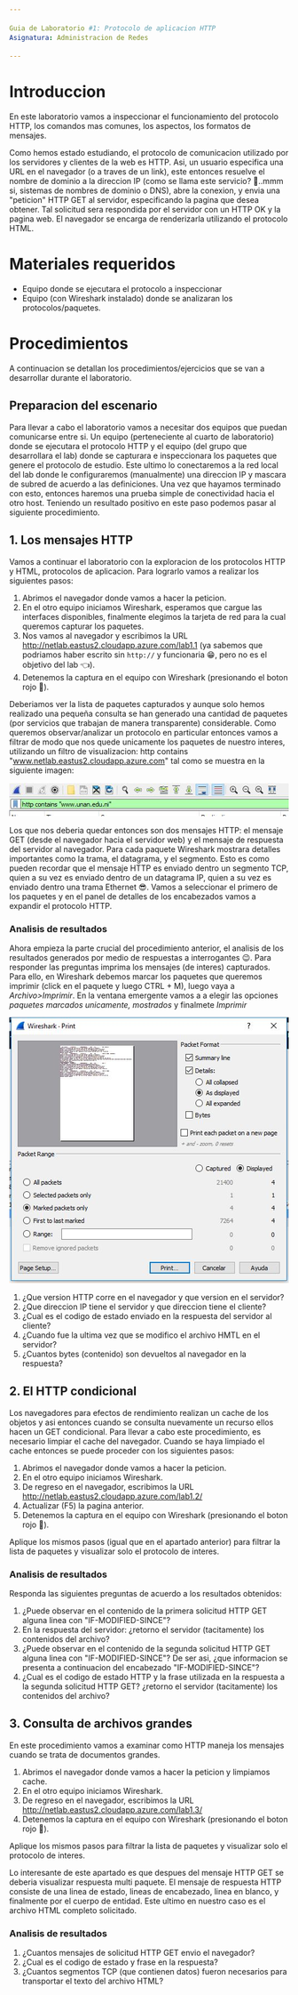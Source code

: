 ```yaml
---

Guia de Laboratorio #1: Protocolo de aplicacion HTTP
Asignatura: Administracion de Redes

---
```


# Introduccion
En este laboratorio vamos a inspeccionar el funcionamiento del protocolo HTTP, los comandos mas comunes, los aspectos, los formatos de mensajes. 

Como hemos estado estudiando, el protocolo de comunicacion utilizado por los servidores y clientes de la web es HTTP. Asi, un usuario especifica una URL en el navegador (o a traves de un link), este entonces resuelve el nombre de dominio a la direccion IP (como se llama este servicio? 🤔..mmm si, sistemas de nombres de dominio o DNS), abre la conexion, y envia una "peticion" HTTP GET al servidor, especificando la pagina que desea obtener. Tal solicitud sera respondida por el servidor con un HTTP OK y la pagina web. El navegador se encarga de renderizarla utilizando el protocolo HTML.

# Materiales requeridos

* Equipo donde se ejecutara el protocolo a inspeccionar
* Equipo (con Wireshark instalado) donde se analizaran los protocolos/paquetes.



# Procedimientos
A continuacion se detallan los procedimientos/ejercicios que se van a desarrollar durante el laboratorio.

## Preparacion del escenario

Para llevar a cabo el laboratorio vamos a necesitar dos equipos que puedan comunicarse entre si. Un equipo (perteneciente al cuarto de laboratorio) donde se ejecutara el protocolo HTTP y el equipo (del grupo que desarrollara el lab) donde se capturara e inspeccionara los paquetes que genere el protocolo de estudio. Este ultimo lo conectaremos a la red local del lab donde le configuraremos (manualmente) una direccion IP y mascara de subred de acuerdo a las definiciones. Una vez que hayamos terminado con esto, entonces haremos una prueba simple de conectividad hacia el otro host. Teniendo un resultado positivo en este paso podemos pasar al siguiente procedimiento.

## 1. Los mensajes HTTP

Vamos a continuar el laboratorio con la exploracion de los protocolos HTTP y HTML, protocolos de aplicacion. Para lograrlo vamos a realizar los siguientes pasos:

1. Abrimos el navegador donde vamos a hacer la peticion.
2. En el otro equipo iniciamos Wireshark, esperamos que cargue las interfaces disponibles, finalmente elegimos la tarjeta de red para la cual queremos capturar los paquetes.
3. Nos vamos al navegador y escribimos la URL http://netlab.eastus2.cloudapp.azure.com/lab1.1 (ya sabemos que podriamos haber escrito sin `http://` y funcionaria 😁, pero no es el objetivo del lab 👈).
4. Detenemos la captura en el equipo con Wireshark (presionando el boton rojo 🛑).

Deberiamos ver la lista de paquetes capturados y aunque solo hemos realizado una pequeña consulta se han generado una cantidad de paquetes (por servicios que trabajan de manera transparente) considerable. Como queremos observar/analizar un protocolo en particular entonces vamos a filtrar de modo que nos quede unicamente los paquetes de nuestro interes, utilizando un filtro de visualizacion: http contains "www.netlab.eastus2.cloudapp.azure.com" tal como se muestra en la siguiente imagen: 

![Imagen del display filter](https://github.com/humberto-castellon/lab-repo/blob/images/Lab1.2.JPG)

Los que nos deberia quedar entonces son dos mensajes HTTP: el mensaje GET (desde el navegador hacia el servidor web) y el mensaje de respuesta del servidor al navegador. Para cada paquete Wireshark mostrara detalles importantes como la trama, el datagrama, y el segmento. Esto es como pueden recordar que el mensaje HTTP es enviado dentro un segmento TCP, quien a su vez es enviado dentro de un datagrama IP, quien a su vez es enviado dentro una trama Ethernet 😎. Vamos a seleccionar el primero de los paquetes y en el panel de detalles de los encabezados vamos a expandir el protocolo HTTP.

### Analisis de resultados

Ahora empieza la parte crucial del procedimiento anterior, el analisis de los resultados generados por medio de respuestas a interrogantes 😉. Para responder las preguntas imprima los mensajes (de interes) capturados. Para ello, en Wireshark debemos marcar los paquetes que queremos imprimir (click en el paquete y luego CTRL + M), luego  vaya a *Archivo>Imprimir*. En la ventana emergente vamos a a elegir las opciones *paquetes marcados unicamente, mostrados* y finalmete *Imprimir*

![Imagen impresion de paquetes](https://github.com/humberto-castellon/lab-repo/blob/images/Lab1.1.JPG)

1. ¿Que version HTTP corre en el navegador y que version en el servidor?
2. ¿Que direccion IP tiene el servidor y que direccion tiene el cliente?
3. ¿Cual es el codigo de estado enviado en la respuesta del servidor al cliente?
4. ¿Cuando fue la ultima vez que se modifico el archivo HMTL en el servidor?
5. ¿Cuantos bytes (contenido) son devueltos al navegador en la respuesta?

## 2. El HTTP condicional

Los navegadores para efectos de rendimiento realizan un cache de los objetos y asi entonces cuando se consulta nuevamente un recurso ellos hacen un GET condicional. Para llevar a cabo este procedimiento, es necesario limpiar el cache del navegador. Cuando se haya limpiado el cache entonces se puede proceder con los siguientes pasos:

1. Abrimos el navegador donde vamos a hacer la peticion.
2. En el otro equipo iniciamos Wireshark.
3. De regreso en el navegador, escribimos la URL http://netlab.eastus2.cloudapp.azure.com/lab1.2/
4. Actualizar (F5) la pagina anterior.
5. Detenemos la captura en el equipo con Wireshark (presionando el boton rojo 🛑).

Aplique los mismos pasos (igual que en el apartado anterior) para filtrar la lista de paquetes y visualizar solo el protocolo de interes.

### Analisis de resultados

Responda las siguientes preguntas de acuerdo a los resultados obtenidos:

1. ¿Puede observar en el contenido de la primera solicitud HTTP GET alguna linea con "IF-MODIFIED-SINCE"?
2. En la respuesta del servidor: ¿retorno el servidor (tacitamente) los contenidos del archivo?
3. ¿Puede observar en el contenido de la segunda solicitud HTTP GET alguna linea con "IF-MODIFIED-SINCE"? De ser asi, ¿que informacion se presenta a continuacion del encabezado "IF-MODIFIED-SINCE"?
4. ¿Cual es el codigo de estado HTTP y la frase utilizada en la respuesta a la segunda solicitud HTTP GET? ¿retorno el servidor (tacitamente) los contenidos del archivo?

## 3. Consulta de archivos grandes
En este procedimiento vamos a examinar como HTTP maneja los mensajes cuando se trata de documentos grandes.

1. Abrimos el navegador donde vamos a hacer la peticion y limpiamos cache.
2. En el otro equipo iniciamos Wireshark.
3. De regreso en el navegador, escribimos la URL http://netlab.eastus2.cloudapp.azure.com/lab1.3/
4. Detenemos la captura en el equipo con Wireshark (presionando el boton rojo 🛑).

Aplique los mismos pasos para filtrar la lista de paquetes y visualizar solo el protocolo de interes.

Lo interesante de este apartado es que despues del mensaje HTTP GET se deberia visualizar respuesta multi paquete. El mensaje de respuesta HTTP consiste de una linea de estado, lineas de encabezado, linea en blanco, y finalmente por el cuerpo de entidad. Este ultimo en nuestro caso es el archivo HTML completo solicitado.

### Analisis de resultados

1. ¿Cuantos mensajes de solicitud HTTP GET envio el navegador? 
2. ¿Cual es el codigo de estado y frase en la respuesta?
3. ¿Cuantos segmentos TCP (que contienen datos) fueron necesarios para transportar el texto del archivo HTML?

